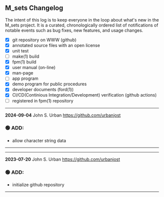 ## M_sets Changelog

The intent of this log is to keep everyone in the loop about what's new
in the M_sets project. It is a curated, chronologically ordered list
of notifications of notable events such as bug fixes, new features,
and usage changes.

   - [x] git repository on WWW (github)
   - [x] annotated source files with an open license
   - [x] unit test
   - [ ] make(1) build
   - [x] fpm(1) build
   - [x] user manual (on-line)
   - [x] man-page
   - [ ] app program
   - [x] demo program for public procedures
   - [x] developer documents (ford(1))
   - [x] CI/CD(Continious Integration/Development) verification (github actions)
   - [ ] registered in fpm(1) repository

---
**2024-09-04**  John S. Urban  <https://github.com/urbanjost>

### :green_circle: ADD:
   - allow character string data
---
---
**2023-07-20**  John S. Urban  <https://github.com/urbanjost>

### :green_circle: ADD:
   - initialize github repository
---
<!--
### :orange_circle: DIFF:
       + renamed ADVICE(3f) to ALERT(3f)
### :green_circle: ADD:
       + advice(3f) was added to provide a standardized message format simply.
### :red_circle: FIX:
       + </bo> did not work on several terminal types, changed it to a more
         universally accepted value.
-->
